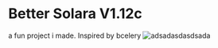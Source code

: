 # Better Solara V1.12c
a fun project i made. Inspired by bcelery
![adsadasdasdsada](https://github.com/user-attachments/assets/6afed93c-ba82-4270-ad5c-681bebe8f1ed)
